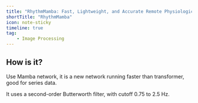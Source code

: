 ```yaml
---
title: "RhythmMamba: Fast, Lightweight, and Accurate Remote Physiological Measurement"
shortTitle: "RhythmMamba"
icon: note-sticky
timeline: true
tag:
    - Image Processing
---
```


## How is it?

Use Mamba network, it is a new network running faster than transformer, good for series data.

It uses a second-order Butterworth filter, with cutoff 0.75 to 2.5 Hz.

